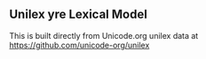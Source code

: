 Unilex yre Lexical Model
----------------------

This is built directly from Unicode.org unilex data at
https://github.com/unicode-org/unilex
